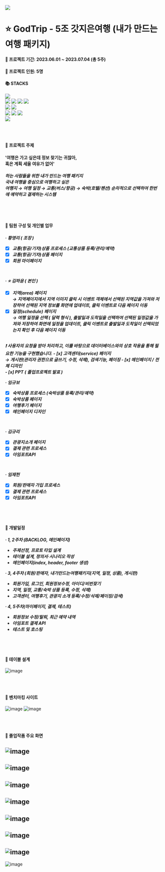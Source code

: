 <img src="https://capsule-render.vercel.app/api?type=wave&color=auto&height=300&section=header&text=FINAL%20PROJECT&fontSize=90" />

# ⭐ GodTrip - 5조 갓지은여행 (내가 만드는 여행 패키지)

#### 📅 프로젝트 기간: 2023.06.01 ~ 2023.07.04 (총 5주)<br>
#### 👧 프로젝트 인원: 5명

<div align=left><h4>📚 STACKS</h4></div>
<div align=left> 
  <img src="https://img.shields.io/badge/java-007396?style=for-the-badge&logo=java&logoColor=white"> 
  <br>
  <img src="https://img.shields.io/badge/html5-E34F26?style=for-the-badge&logo=html5&logoColor=white"> 
  <img src="https://img.shields.io/badge/css-1572B6?style=for-the-badge&logo=css3&logoColor=white"> 
  <img src="https://img.shields.io/badge/javascript-F7DF1E?style=for-the-badge&logo=javascript&logoColor=black"> 
  <img src="https://img.shields.io/badge/jquery-0769AD?style=for-the-badge&logo=jquery&logoColor=white">
  <br>
  <img src="https://img.shields.io/badge/oracle-F80000?style=for-the-badge&logo=oracle&logoColor=white"> 
  <img src="https://img.shields.io/badge/mariaDB-003545?style=for-the-badge&logo=mariaDB&logoColor=white"> 
  <br>
  <img src="https://img.shields.io/badge/spring-6DB33F?style=for-the-badge&logo=spring&logoColor=white"> 
  <img src="https://img.shields.io/badge/bootstrap-7952B3?style=for-the-badge&logo=bootstrap&logoColor=white">
  <img src="https://img.shields.io/badge/visualstudiocode-007ACC?style=for-the-badge&logo=visualstudiocode&logoColor=white">
  <br>
  <img src="https://img.shields.io/badge/github-181717?style=for-the-badge&logo=github&logoColor=white">
  <br>
</div>

<br><br>

#### 📌 프로젝트 주제
<h4>'여행은 가고 싶은데
정보 찾기는 귀찮아,<br>
혹은 계획 세울 여유가 없어'</h4>

<h5>하는 사람들을 위한 내가 만드는 여행 패키지<br>
국내 여행을 중심으로 여행하고 싶은<br>
여행지 → 여행 일정 → 교통(버스/항공) → 숙박(호텔/펜션)
순차적으로 선택하여 한번에 예약하고 결제하는 시스템<h5>

<br><br>

#### 📌 팀원 구성 및 개인별 업무
<h5>
  
· 황영리 ( 조장 )
- [x] 교통(항공/기차)상품 프로세스 (교통상품 등록/관리/예약)
- [x] 교통(항공/기차)상품 페이지
- [x] 회원 마이페이지
<br>

· ⭐ 김하윤 ( 본인 )
- [x] 지역(area) 페이지<br>
      → 지역페이지에서 지역 이미지 클릭 시 이벤트 객체에서 선택된 지역값을 가져와 저장하여
      선택된 지역 정보를 화면에 업데이트, 클릭 이벤트로 다음 페이지 이동    
- [x] 일정(schedule) 페이지<br>
      → 여행 일정을 선택 ( 달력 형식 ), 출발일과 도착일을 선택하여 선택된 일정값을 가져와 저장하여 화면에 일정을 업데이트,
      클릭 이벤트로 출발일과 도착일이 선택되었는지 확인 후 다음 페이지 이동
<br>
❗️ 사용자의 요청을 받아 처리하고, 이를 바탕으로 데이터베이스와의 상호 작용을 통해 필요한 기능을 구현했습니다.
- [x] 고객센터(service) 페이지<br>
      → 게시판(관리자 권한으로 글쓰기, 수정, 삭제), 검색기능, 페이징 
- [x] 메인페이지 / 전체 디자인<br>
- [x] PPT ( 졸업프로젝트 발표 )

<br>

· 임규보
- [x] 숙박상품 프로세스 (숙박상품 등록/관리/예약)
- [x] 숙박상품 페이지
- [x] 여행후기 페이지
- [x] 메인페이지 디자인
<br>

· 김규리
- [x] 관광지소개 페이지
- [x] 결제 관련 프로세스
- [x] 아임포트API
<br>

· 임재헌
- [x] 회원/판매자 가입 프로세스
- [x] 결제 관련 프로세스
- [x] 아임포트API
</h5>

<br><br>

#### 📌 개발일정
<h5>
  
· 1, 2주차 (BACKLOG, 메인페이지)
- 주제선정, 프로토 타입 설계
- 테이블 설계, 정의서·시나리오 작성
- 메인페이지(index, header, footer 생성)

· 3, 4주차 (회원/판매자, 내가만드는여행패키지(지역, 일정, 상품), 게시판)
- 회원가입, 로그인, 회원정보수정, 아이디/비번찾기
- 지역, 일정, 교통/숙박 상품 등록, 수정, 삭제)
- 고객센터, 여행후기, 관광지 소개 등록/수정/삭제/페이징/검색)

· 4, 5주차(마이페이지, 결제, 테스트)
- 회원정보 수정/탈퇴, 최근 예약 내역
- 아임포트 결제 API
- 테스트 및 호스팅
</h5>
<br><br>

#### 📌 테이블 설계
![image](https://github.com/yma1289/GodTrip/assets/122091224/76d375ad-0565-4ced-b1ef-f001be3eaa86)

<br><br>

#### 📌 벤치마킹 사이트
![image](https://github.com/yma1289/GodTrip/assets/122091224/0dc8915d-fac1-408c-b72e-eb482acb5de1)
![image](https://github.com/yma1289/GodTrip/assets/122091224/44606cca-fb19-4065-8c53-6f6fbf2875fa)

<br><br>

#### 📌 졸업작품 주요 화면
![image](https://github.com/yma1289/GodTrip/assets/122091224/332ffcfc-3b2f-4bdd-b9a5-bf5fc09844d8)
---
![image](https://github.com/yma1289/GodTrip/assets/122091224/2e56c21e-800e-4c98-b478-27a8f0c49b7a)
---
![image](https://github.com/yma1289/GodTrip/assets/122091224/e9367a37-9269-4500-a76d-552aa6939cce)
---
![image](https://github.com/yma1289/GodTrip/assets/122091224/01c1be6f-9c49-47c3-acfc-dc0f20dc8c9d)
---
![image](https://github.com/yma1289/GodTrip/assets/122091224/00d94f8f-a270-4b75-a25b-4179040efb8f)
---
![image](https://github.com/yma1289/GodTrip/assets/122091224/a38bd45f-d398-41b1-88ed-acfa89cf3e7e)
---
![image](https://github.com/yma1289/GodTrip/assets/122091224/326e5c44-a909-4036-bba1-917aa9112674)
---
![image](https://github.com/yma1289/GodTrip/assets/122091224/08d45345-6c9f-41ee-927b-b0d0b208c2cc)

